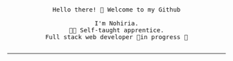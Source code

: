 <p align="center">
  <samp>Hello there! 👋 Welcome to my Github<br><br> I'm Nohiria.<br>👩‍💻 Self-taught apprentice.<br>Full stack web developer 🚧in progress 🚧<br><br><samp>
</p>

    
------------
<!--
**nohiria/nohiria** is a ✨ _special_ ✨ repository because its `README.md` (this file) appears on your GitHub profile.

Here are some ideas to get you started:

- 🔭 I’m currently working on ...
- 🌱 I’m currently learning ...
- 👯 I’m looking to collaborate on ...
- 🤔 I’m looking for help with ...
- 💬 Ask me about ...
- 📫 How to reach me: ...
- 😄 Pronouns: ...
- ⚡ Fun fact: ...
-->
